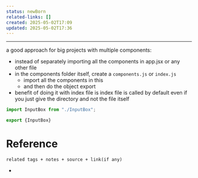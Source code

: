 ```yaml
---
status: newBorn
related-links: []
created: 2025-05-02T17:09
updated: 2025-05-02T17:36
---
```

---

a good approach for big projects with multiple components:
- instead of separately importing all the components in app.jsx or any other file
- in the components folder itself, create a `components.js` or `index.js` 
	- import all the components in this
	- and then do the object export
- benefit of doing it with index file is index file is called by default even if you just give the directory and not the file itself
```jsx
import InputBox from "./InputBox";

export {InputBox}
```


# Reference
`related tags + notes + source + link(if any)`
 

- 